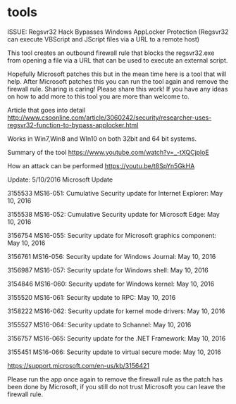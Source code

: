 # tools
ISSUE: Regsvr32 Hack Bypasses Windows AppLocker Protection 
(Regsvr32 can execute VBScript and JScript files via a URL to a remote host)

This tool creates an outbound firewall rule that blocks the regsvr32.exe from opening a file via a URL that can be used to
execute an external script. 

Hopefully Microsoft patches this but in the mean time here is a tool that will help. 
After Microsoft patches this you can run the tool again and remove the firewall rule. 
Sharing is caring! Please share this work! 
If you have any ideas on how to add more to this tool you are more than welcome to. 

Article that goes into detail
http://www.csoonline.com/article/3060242/security/researcher-uses-regsvr32-function-to-bypass-applocker.html

Works in Win7,Win8 and WIn10 on both 32bit and 64 bit systems.

Summary of the tool
https://www.youtube.com/watch?v=_-tXQCjploE

How an attack can be performed
https://youtu.be/t8SpYn5GkHA


Update: 5/10/2016 Microsoft Update

3155533 MS16-051: Cumulative Security update for Internet Explorer: May 10, 2016

3155538 MS16-052: Cumulative Security update for Microsoft Edge: May 10, 2016

3156754 MS16-055: Security update for Microsoft graphics component: May 10, 2016

3156761 MS16-056: Security update for Windows Journal: May 10, 2016

3156987 MS16-057: Security update for Windows shell: May 10, 2016

3154846 MS16-060: Security update for Windows kernel: May 10, 2016

3155520 MS16-061: Security update to RPC: May 10, 2016

3158222 MS16-062: Security update for kernel mode drivers: May 10, 2016

3155527 MS16-064: Security update to Schannel: May 10, 2016

3156757 MS16-065: Security update for the .NET Framework: May 10, 2016

3155451 MS16-066: Security update to virtual secure mode: May 10, 2016

https://support.microsoft.com/en-us/kb/3156421

Please run the app once again to remove the firewall rule as the patch has been done by Microsoft, if you still do not trust Microsoft you can leave the firewall rule. 
